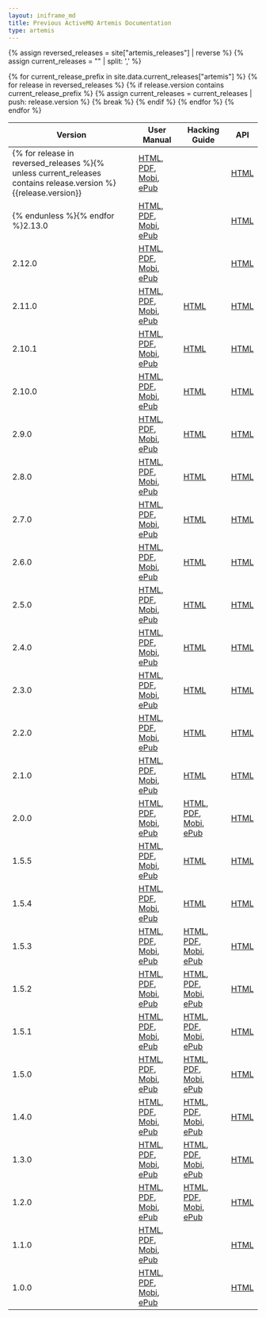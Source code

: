 ```yaml
---
layout: iniframe_md
title: Previous ActiveMQ Artemis Documentation
type: artemis
---
```


{% assign reversed_releases = site["artemis_releases"] | reverse %}
{% assign current_releases = "" | split: ',' %}

{% for current_release_prefix in site.data.current_releases["artemis"] %}
    {% for release in reversed_releases %}
        {% if release.version contains current_release_prefix %}
            {% assign current_releases = current_releases | push: release.version %}
            {% break %}
        {% endif %}
    {% endfor %}
{% endfor %}

Version|User Manual|Hacking Guide|API
---|---|---|---
{% for release in reversed_releases %}{% unless current_releases contains release.version %}{{release.version}}|[HTML]({{release.docs_version}}), [PDF]({{release.docs_version}}/book.pdf), [Mobi]({{release.docs_version}}/book.mobi), [ePub]({{release.docs_version}}/book.epub)||[HTML](javadocs/javadoc-{{release.docs_version}})
{% endunless %}{% endfor %}2.13.0|[HTML](2.13.0), [PDF](2.13.0/book.pdf), [Mobi](2.13.0/book.mobi), [ePub](2.13.0/book.epub)||[HTML](javadocs/javadoc-2.13.0)
2.12.0|[HTML](2.12.0), [PDF](2.12.0/book.pdf), [Mobi](2.12.0/book.mobi), [ePub](2.12.0/book.epub)||[HTML](javadocs/javadoc-2.12.0)
2.11.0|[HTML](2.11.0), [PDF](2.11.0/book.pdf), [Mobi](2.11.0/book.mobi), [ePub](2.11.0/book.epub)|[HTML](2.11.0/hacking-guide)|[HTML](javadocs/javadoc-2.11.0)
2.10.1|[HTML](2.10.1), [PDF](2.10.1/book.pdf), [Mobi](2.10.1/book.mobi), [ePub](2.10.1/book.epub)|[HTML](2.10.1/hacking-guide)|[HTML](javadocs/javadoc-2.10.1)
2.10.0|[HTML](2.10.0), [PDF](2.10.0/book.pdf), [Mobi](2.10.0/book.mobi), [ePub](2.10.0/book.epub)|[HTML](2.10.0/hacking-guide)|[HTML](javadocs/javadoc-2.10.0)
2.9.0|[HTML](2.9.0), [PDF](2.9.0/book.pdf), [Mobi](2.9.0/book.mobi), [ePub](2.9.0/book.epub)|[HTML](2.9.0/hacking-guide)|[HTML](javadocs/javadoc-2.9.0)
2.8.0|[HTML](2.8.0), [PDF](2.8.0/book.pdf), [Mobi](2.8.0/book.mobi), [ePub](2.8.0/book.epub)|[HTML](2.8.0/hacking-guide)|[HTML](javadocs/javadoc-2.8.0)
2.7.0|[HTML](2.7.0), [PDF](2.7.0/book.pdf), [Mobi](2.7.0/book.mobi), [ePub](2.7.0/book.epub)|[HTML](2.7.0/hacking-guide)|[HTML](javadocs/javadoc-2.7.0)
2.6.0|[HTML](2.6.0), [PDF](2.6.0/book.pdf), [Mobi](2.6.0/book.mobi), [ePub](2.6.0/book.epub)|[HTML](2.6.0/hacking-guide)|[HTML](javadocs/javadoc-2.6.0)
2.5.0|[HTML](2.5.0), [PDF](2.5.0/book.pdf), [Mobi](2.5.0/book.mobi), [ePub](2.5.0/book.epub)|[HTML](2.5.0/hacking-guide)|[HTML](javadocs/javadoc-2.5.0)
2.4.0|[HTML](2.4.0), [PDF](2.4.0/book.pdf), [Mobi](2.4.0/book.mobi), [ePub](2.4.0/book.epub)|[HTML](2.4.0/hacking-guide)|[HTML](javadocs/javadoc-2.4.0)
2.3.0|[HTML](2.3.0), [PDF](2.3.0/book.pdf), [Mobi](2.3.0/book.mobi), [ePub](2.3.0/book.epub)|[HTML](2.3.0/hacking-guide)|[HTML](javadocs/javadoc-2.3.0)
2.2.0|[HTML](2.2.0), [PDF](2.2.0/book.pdf), [Mobi](2.2.0/book.mobi), [ePub](2.2.0/book.epub)|[HTML](2.2.0/hacking-guide)|[HTML](javadocs/javadoc-2.2.0)
2.1.0|[HTML](2.1.0), [PDF](2.1.0/book.pdf), [Mobi](2.1.0/book.mobi), [ePub](2.1.0/book.epub)|[HTML](2.1.0/hacking-guide)|[HTML](javadocs/javadoc-2.1.0)
2.0.0|[HTML](2.0.0), [PDF](2.0.0/book.pdf), [Mobi](2.0.0/book.mobi), [ePub](2.0.0/book.epub)|[HTML](2.0.0/hacking-guide), [PDF](2.0.0/hacking-guide/book.pdf), [Mobi](2.0.0/hacking-guide/book.mobi), [ePub](2.0.0/hacking-guide/book.epub)|[HTML](javadocs/javadoc-2.0.0)
1.5.5|[HTML](1.5.5), [PDF](1.5.5/book.pdf), [Mobi](1.5.5/book.mobi), [ePub](1.5.5/book.epub)|[HTML](1.5.5/hacking-guide)|[HTML](javadocs/javadoc-1.5.5)
1.5.4|[HTML](1.5.4), [PDF](1.5.4/book.pdf), [Mobi](1.5.4/book.mobi), [ePub](1.5.4/book.epub)|[HTML](1.5.4/hacking-guide)|[HTML](javadocs/javadoc-1.5.3)
1.5.3|[HTML](1.5.3), [PDF](1.5.3/book.pdf), [Mobi](1.5.3/book.mobi), [ePub](1.5.3/book.epub)|[HTML](1.5.3/hacking-guide), [PDF](1.5.3/hacking-guide/book.pdf), [Mobi](1.5.3/hacking-guide/book.mobi), [ePub](1.5.3/hacking-guide/book.epub)|[HTML](javadocs/javadoc-1.5.3)
1.5.2|[HTML](1.5.2), [PDF](1.5.2/book.pdf), [Mobi](1.5.2/book.mobi), [ePub](1.5.2/book.epub)|[HTML](1.5.2/hacking-guide), [PDF](1.5.2/hacking-guide/book.pdf), [Mobi](1.5.2/hacking-guide/book.mobi), [ePub](1.5.2/hacking-guide/book.epub)|[HTML](javadocs/javadoc-1.5.2)
1.5.1|[HTML](1.5.1), [PDF](1.5.1/book.pdf), [Mobi](1.5.1/book.mobi), [ePub](1.5.1/book.epub)|[HTML](1.5.1/hacking-guide), [PDF](1.5.1/hacking-guide/book.pdf), [Mobi](1.5.1/hacking-guide/book.mobi), [ePub](1.5.1/hacking-guide/book.epub)|[HTML](javadocs/javadoc-1.5.1)
1.5.0|[HTML](1.5.0), [PDF](1.5.0/book.pdf), [Mobi](1.5.0/book.mobi), [ePub](1.5.0/book.epub)|[HTML](1.5.0/hacking-guide), [PDF](1.5.0/hacking-guide/book.pdf), [Mobi](1.5.0/hacking-guide/book.mobi), [ePub](1.5.0/hacking-guide/book.epub)|[HTML](javadocs/javadoc-1.5.0)
1.4.0|[HTML](1.4.0), [PDF](1.4.0/activemq-artemis-1.4.0.pdf), [Mobi](1.4.0/activemq-artemis-1.4.0.mobi), [ePub](1.4.0/activemq-artemis-1.4.0.epub)|[HTML](1.4.0/hacking-guide), [PDF](1.4.0/hacking-guide/activemq-artemis-hacking-guide-1.4.0.pdf), [Mobi](1.4.0/hacking-guide/activemq-artemis-hacking-guide-1.4.0.mobi), [ePub](1.4.0/hacking-guide/activemq-artemis-hacking-guide-1.4.0.epub)|[HTML](javadocs/javadoc-1.4.0)
1.3.0|[HTML](1.3.0), [PDF](1.3.0/activemq-artemis-1.3.0.pdf), [Mobi](1.3.0/activemq-artemis-1.3.0.mobi), [ePub](1.3.0/activemq-artemis-1.3.0.epub)|[HTML](1.3.0/hacking-guide), [PDF](1.3.0/hacking-guide/activemq-artemis-hacking-guide-1.3.0.pdf), [Mobi](1.3.0/hacking-guide/activemq-artemis-hacking-guide-1.3.0.mobi), [ePub](1.3.0/hacking-guide/activemq-artemis-hacking-guide-1.3.0.epub)|[HTML](javadocs/javadoc-1.3.0)
1.2.0|[HTML](1.2.0), [PDF](1.2.0/activemq-artemis-1.2.0.pdf), [Mobi](1.2.0/activemq-artemis-1.2.0.mobi), [ePub](1.2.0/activemq-artemis-1.2.0.epub)|[HTML](1.2.0/hacking-guide), [PDF](1.2.0/hacking-guide/activemq-artemis-hacking-guide-1.2.0.pdf), [Mobi](1.2.0/hacking-guide/activemq-artemis-hacking-guide-1.2.0.mobi), [ePub](1.2.0/hacking-guide/activemq-artemis-hacking-guide-1.2.0.epub)|[HTML](javadocs/javadoc-1.2.0)
1.1.0|[HTML](1.1.0), [PDF](1.1.0/activemq-artemis-1.1.0.pdf), [Mobi](1.1.0/activemq-artemis-1.1.0.mobi), [ePub](1.1.0/activemq-artemis-1.1.0.epub)||[HTML](javadocs/javadoc-1.1.0)
1.0.0|[HTML](1.0.0), [PDF](1.0.0/activemq-artemis-1.0.0.pdf), [Mobi](1.0.0/activemq-artemis-1.0.0.mobi), [ePub](1.0.0/activemq-artemis-1.0.0.epub)||[HTML](javadocs/javadoc-1.0.0)

